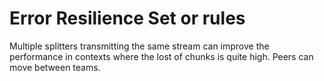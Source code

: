Error Resilience Set or rules
=============================

<!-- Due to different reasons, peers can lost chunks. This set of rules proposes a distributed recovery mechanism for those missing chunks.

### Rule 1: Peers share with the rest of the team the modifications in their list of peers

When a peer `$P_i$` removes a peer `$P_j$` from his list of peers because `$P_j$` is impolite, `$P_i$` sends to the rest of peers of his list of peers that event, using piggybacking (concatenated with the chunk received from the splitter). This action will be repeated (always using piggybacking) while the corresponding peer does not acknowledge the reception.

### Rule 2: Peers track which peer relayed each received chunk in their buffers

This allows to know which last chunk was sent from the splitter to `$P_j$`.

### Rule 3: A peer sends the lost chunks to `$P_i$`

Each peer that has a good relationship with `$P_j$` (notice that thanks to the Rule 1, all peers of the team know who should receive from `$P_j$`) builds a set of peers `$H$` sorted by IP:port with the peers that have a good relationship with `$P_j$`. Thus, the `$k$`-th peer of `$H$` will send the received chunk from `$P_j$` to `$P_i$` if

    \begin{equation}
      (#C + i) % k == 0
    \end{equation}
    
where `#C` is the chunk number received from `$P_j$`. -->

Multiple splitters transmitting the same stream can improve the
performance in contexts where the lost of chunks is quite high. Peers can move between teams.

